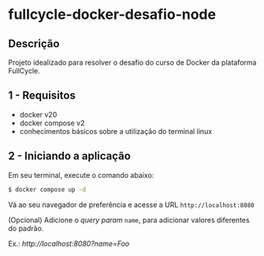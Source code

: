 # fullcycle-docker-desafio-node

## Descrição
Projeto idealizado para resolver o desafio do curso de Docker da plataforma FullCycle.
## 1 - Requisitos
- docker v20
- docker compose v2
- conhecimentos básicos sobre a utilização do terminal linux
## 2 - Iniciando a aplicação
Em seu terminal, execute o comando abaixo:

```bash
$ docker compose up -d
```

Vá ao seu navegador de preferência e acesse a URL `http://localhost:8080`

(Opcional) Adicione o *query param* `name`, para adicionar valores diferentes do padrão.

Ex.: *http://localhost:8080?name=Foo*